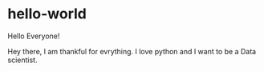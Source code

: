# hello-world
Hello Everyone!
  
  Hey there, I am thankful for evrything. I love python and I want to be a Data scientist. 
